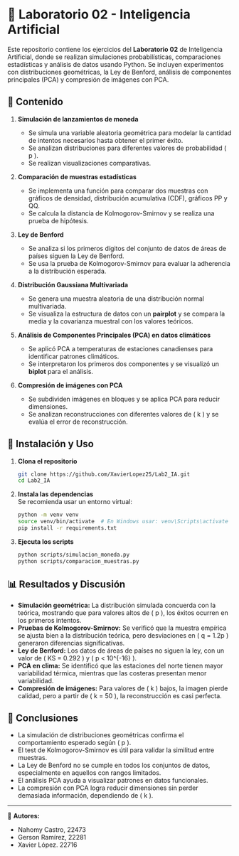# 🔬 Laboratorio 02 - Inteligencia Artificial

Este repositorio contiene los ejercicios del **Laboratorio 02** de Inteligencia Artificial, donde se realizan simulaciones probabilísticas, comparaciones estadísticas y análisis de datos usando Python. Se incluyen experimentos con distribuciones geométricas, la Ley de Benford, análisis de componentes principales (PCA) y compresión de imágenes con PCA.

## 📌 Contenido

1. **Simulación de lanzamientos de moneda**  
   - Se simula una variable aleatoria geométrica para modelar la cantidad de intentos necesarios hasta obtener el primer éxito.
   - Se analizan distribuciones para diferentes valores de probabilidad \( p \).
   - Se realizan visualizaciones comparativas.

2. **Comparación de muestras estadísticas**  
   - Se implementa una función para comparar dos muestras con gráficos de densidad, distribución acumulativa (CDF), gráficos PP y QQ.
   - Se calcula la distancia de Kolmogorov-Smirnov y se realiza una prueba de hipótesis.

3. **Ley de Benford**  
   - Se analiza si los primeros dígitos del conjunto de datos de áreas de países siguen la Ley de Benford.
   - Se usa la prueba de Kolmogorov-Smirnov para evaluar la adherencia a la distribución esperada.

4. **Distribución Gaussiana Multivariada**  
   - Se genera una muestra aleatoria de una distribución normal multivariada.
   - Se visualiza la estructura de datos con un **pairplot** y se compara la media y la covarianza muestral con los valores teóricos.

5. **Análisis de Componentes Principales (PCA) en datos climáticos**  
   - Se aplicó PCA a temperaturas de estaciones canadienses para identificar patrones climáticos.
   - Se interpretaron los primeros dos componentes y se visualizó un **biplot** para el análisis.

6. **Compresión de imágenes con PCA**  
   - Se subdividen imágenes en bloques y se aplica PCA para reducir dimensiones.
   - Se analizan reconstrucciones con diferentes valores de \( k \) y se evalúa el error de reconstrucción.

## 🚀 Instalación y Uso

1. **Clona el repositorio**  
   ```bash
   git clone https://github.com/XavierLopez25/Lab2_IA.git
   cd Lab2_IA
   ```

2. **Instala las dependencias**  
   Se recomienda usar un entorno virtual:
   ```bash
   python -m venv venv
   source venv/bin/activate  # En Windows usar: venv\Scripts\activate
   pip install -r requirements.txt
   ```

3. **Ejecuta los scripts**  
   ```bash
   python scripts/simulacion_moneda.py
   python scripts/comparacion_muestras.py
   ```

## 📊 Resultados y Discusión

- **Simulación geométrica:** La distribución simulada concuerda con la teórica, mostrando que para valores altos de \( p \), los éxitos ocurren en los primeros intentos.  
- **Pruebas de Kolmogorov-Smirnov:** Se verificó que la muestra empírica se ajusta bien a la distribución teórica, pero desviaciones en \( q = 1.2p \) generaron diferencias significativas.  
- **Ley de Benford:** Los datos de áreas de países no siguen la ley, con un valor de \( KS = 0.292 \) y \( p < 10^{-16} \).  
- **PCA en clima:** Se identificó que las estaciones del norte tienen mayor variabilidad térmica, mientras que las costeras presentan menor variabilidad.  
- **Compresión de imágenes:** Para valores de \( k \) bajos, la imagen pierde calidad, pero a partir de \( k = 50 \), la reconstrucción es casi perfecta.

## 📝 Conclusiones

- La simulación de distribuciones geométricas confirma el comportamiento esperado según \( p \).
- El test de Kolmogorov-Smirnov es útil para validar la similitud entre muestras.
- La Ley de Benford no se cumple en todos los conjuntos de datos, especialmente en aquellos con rangos limitados.
- El análisis PCA ayuda a visualizar patrones en datos funcionales.
- La compresión con PCA logra reducir dimensiones sin perder demasiada información, dependiendo de \( k \).

---

📩 **Autores:**
- Nahomy Castro, 22473
- Gerson Ramírez, 22281
- Xavier López. 22716
